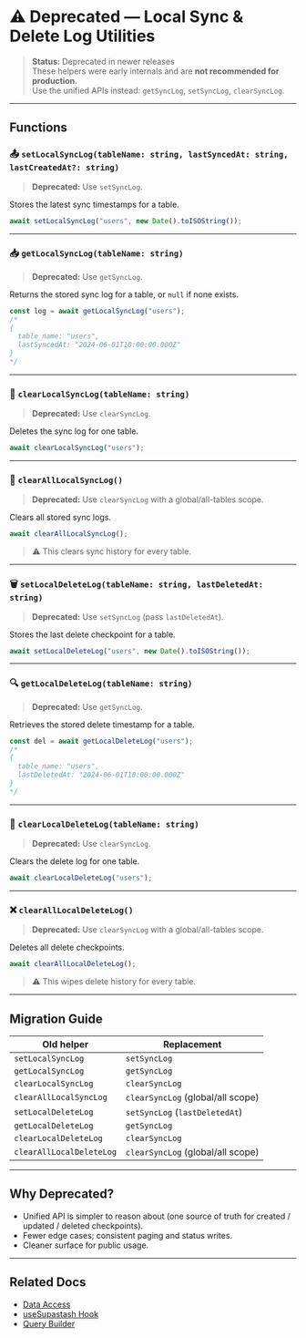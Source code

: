 # ⚠️ Deprecated — Local Sync & Delete Log Utilities

> **Status:** Deprecated in newer releases  
> These helpers were early internals and are **not recommended for production**.  
> Use the unified APIs instead: `getSyncLog`, `setSyncLog`, `clearSyncLog`.

---

## Functions

### 📤 `setLocalSyncLog(tableName: string, lastSyncedAt: string, lastCreatedAt?: string)`

> **Deprecated:** Use `setSyncLog`.

Stores the latest sync timestamps for a table.

```ts
await setLocalSyncLog("users", new Date().toISOString());
```

---

### 📥 `getLocalSyncLog(tableName: string)`

> **Deprecated:** Use `getSyncLog`.

Returns the stored sync log for a table, or `null` if none exists.

```ts
const log = await getLocalSyncLog("users");
/*
{
  table_name: "users",
  lastSyncedAt: "2024-06-01T10:00:00.000Z"
}
*/
```

---

### 🧹 `clearLocalSyncLog(tableName: string)`

> **Deprecated:** Use `clearSyncLog`.

Deletes the sync log for one table.

```ts
await clearLocalSyncLog("users");
```

---

### 🔄 `clearAllLocalSyncLog()`

> **Deprecated:** Use `clearSyncLog` with a global/all-tables scope.

Clears all stored sync logs.

```ts
await clearAllLocalSyncLog();
```

> ⚠️ This clears sync history for every table.

---

### 🗑 `setLocalDeleteLog(tableName: string, lastDeletedAt: string)`

> **Deprecated:** Use `setSyncLog` (pass `lastDeletedAt`).

Stores the last delete checkpoint for a table.

```ts
await setLocalDeleteLog("users", new Date().toISOString());
```

---

### 🔍 `getLocalDeleteLog(tableName: string)`

> **Deprecated:** Use `getSyncLog`.

Retrieves the stored delete timestamp for a table.

```ts
const del = await getLocalDeleteLog("users");
/*
{
  table_name: "users",
  lastDeletedAt: "2024-06-01T10:00:00.000Z"
}
*/
```

---

### 🧼 `clearLocalDeleteLog(tableName: string)`

> **Deprecated:** Use `clearSyncLog`.

Clears the delete log for one table.

```ts
await clearLocalDeleteLog("users");
```

---

### ❌ `clearAllLocalDeleteLog()`

> **Deprecated:** Use `clearSyncLog` with a global/all-tables scope.

Deletes all delete checkpoints.

```ts
await clearAllLocalDeleteLog();
```

> ⚠️ This wipes delete history for every table.

---

## Migration Guide

| Old helper               | Replacement                       |
| ------------------------ | --------------------------------- |
| `setLocalSyncLog`        | `setSyncLog`                      |
| `getLocalSyncLog`        | `getSyncLog`                      |
| `clearLocalSyncLog`      | `clearSyncLog`                    |
| `clearAllLocalSyncLog`   | `clearSyncLog` (global/all scope) |
| `setLocalDeleteLog`      | `setSyncLog` (`lastDeletedAt`)    |
| `getLocalDeleteLog`      | `getSyncLog`                      |
| `clearLocalDeleteLog`    | `clearSyncLog`                    |
| `clearAllLocalDeleteLog` | `clearSyncLog` (global/all scope) |

---

## Why Deprecated?

- Unified API is simpler to reason about (one source of truth for created / updated / deleted checkpoints).
- Fewer edge cases; consistent paging and status writes.
- Cleaner surface for public usage.

---

## Related Docs

- [Data Access](./useSupastashData.md)
- [useSupastash Hook](./useSupastash-hook.md)
- [Query Builder](./supastash-query-builder.md)
